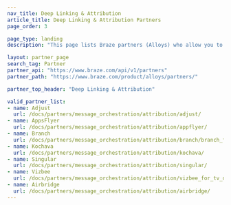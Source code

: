 ```yaml
---
nav_title: Deep Linking & Attribution
article_title: Deep Linking & Attribution Partners
page_order: 3

page_type: landing
description: "This page lists Braze partners (Alloys) who allow you to deep link or pull data from your app to track attribution."

layout: partner_page
search_tag: Partner
partner_api: "https://www.braze.com/api/v1/partners"
partner_path: "https://www.braze.com/product/alloys/partners/"

partner_top_header: "Deep Linking & Attribution"

valid_partner_list:
- name: Adjust
  url: /docs/partners/message_orchestration/attribution/adjust/
- name: AppsFlyer
  url: /docs/partners/message_orchestration/attribution/appflyer/
- name: Branch
  url: /docs/partners/message_orchestration/attribution/branch/branch_for_deeplinking/
- name: Kochava
  url: /docs/partners/message_orchestration/attribution/kochava/
- name: Singular
  url: /docs/partners/message_orchestration/attribution/singular/
- name: Vizbee
  url: /docs/partners/message_orchestration/attribution/vizbee_for_tv_deeplinking/
- name: Airbridge
  url: /docs/partners/message_orchestration/attribution/airbridge/
---
```


